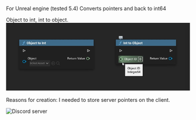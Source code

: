 For Unreal engine (tested 5.4)
Converts pointers and back to int64

Object to int, int to object.
![](https://github.com/Nyaunix/NX_ObjectReferenceConverter/blob/master/Resources/imageBP.jpg)

Reasons for creation: I needed to store server pointers on the client.

![Discord server](https://discord.gg/YBUGddBKT3)
